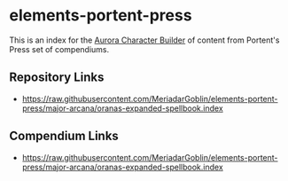 # elements-portent-press
This is an index for the [Aurora Character Builder](http://www.aurorabuilder.com "Aurora Website") of content from Portent's Press set of compendiums.

## Repository Links
- https://raw.githubusercontent.com/MeriadarGoblin/elements-portent-press/major-arcana/oranas-expanded-spellbook.index

## Compendium Links
- https://raw.githubusercontent.com/MeriadarGoblin/elements-portent-press/major-arcana/oranas-expanded-spellbook.index
